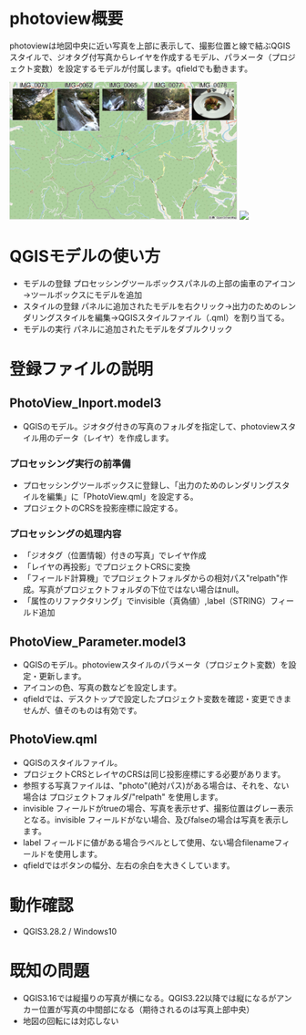# photoview概要
photoviewは地図中央に近い写真を上部に表示して、撮影位置と線で結ぶQGISスタイルで、ジオタグ付写真からレイヤを作成するモデル、パラメータ（プロジェクト変数）を設定するモデルが付属します。qfieldでも動きます。

<img src="/PHOTOVIEW.PNG" width="400">
<img src="https://user-images.githubusercontent.com/70827688/212680711-8d726485-8e81-488e-9f0f-e53eb02b4a95.png" width="400">


# QGISモデルの使い方
* モデルの登録 プロセッシングツールボックスパネルの上部の歯車のアイコン→ツールボックスにモデルを追加
* スタイルの登録 パネルに追加されたモデルを右クリック→出力のためのレンダリングスタイルを編集→QGISスタイルファイル（.qml）を割り当てる。
* モデルの実行 パネルに追加されたモデルをダブルクリック
# 登録ファイルの説明
## PhotoView_Inport.model3
* QGISのモデル。ジオタグ付きの写真のフォルダを指定して、photoviewスタイル用のデータ（レイヤ）を作成します。
### プロセッシング実行の前準備
* プロセッシングツールボックスに登録し、「出力のためのレンダリングスタイルを編集」に「PhotoView.qml」を設定する。
* プロジェクトのCRSを投影座標に設定する。
### プロセッシングの処理内容
* 「ジオタグ（位置情報）付きの写真」でレイヤ作成
* 「レイヤの再投影」でプロジェクトCRSに変換
* 「フィールド計算機」でプロジェクトフォルダからの相対パス"relpath"作成。写真がプロジェクトフォルダの下位ではない場合はnull。
* 「属性のリファクタリング」でinvisible（真偽値）,label（STRING）フィールド追加
## PhotoView_Parameter.model3
* QGISのモデル。photoviewスタイルのパラメータ（プロジェクト変数）を設定・更新します。
* アイコンの色、写真の数などを設定します。
* qfieldでは、デスクトップで設定したプロジェクト変数を確認・変更できませんが、値そのものは有効です。
## PhotoView.qml
* QGISのスタイルファイル。
* プロジェクトCRSとレイヤのCRSは同じ投影座標にする必要があります。
* 参照する写真ファイルは、"photo"(絶対パス)がある場合は、それを、ない場合は プロジェクトフォルダ/"relpath" を使用します。
* invisible フィールドがtrueの場合、写真を表示せず、撮影位置はグレー表示となる。invisible フィールドがない場合、及びfalseの場合は写真を表示します。
* label フィールドに値がある場合ラベルとして使用、ない場合filenameフィールドを使用します。
* qfieldではボタンの幅分、左右の余白を大きくしています。
# 動作確認
* QGIS3.28.2 / Windows10
# 既知の問題
* QGIS3.16では縦撮りの写真が横になる。QGIS3.22以降では縦になるがアンカー位置が写真の中間部になる（期待されるのは写真上部中央）
* 地図の回転には対応しない
